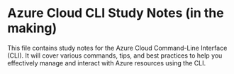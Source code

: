 # Azure Cloud CLI Study Notes (in the making)

This file contains study notes for the Azure Cloud Command-Line Interface (CLI). It will cover various commands, tips, and best practices to help you effectively manage and interact with Azure resources using the CLI.

